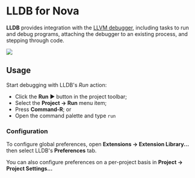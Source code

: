 # LLDB for Nova

**LLDB** provides integration with the [LLVM debugger](https://lldb.llvm.org), including tasks to run and debug programs, attaching the debugger to an existing process, and stepping through code.

<!--
🎈 It can also be helpful to include a screenshot or GIF showing your extension in action:
-->

![](https://nova.app/images/en/dark/editor.png)

<!-- ## Requirements

LLDB requires some additional tools to be installed on your Mac:

- [Node.js 8.2.0](https://nodejs.org) and NPM 5.2.0 or newer -->

<!-- Tool installation guide: -->
<!-- > To install the current stable version of Node, click the "Recommended for Most Users" button to begin the download. When that completes, double-click the **.pkg** installer to begin installation. -->

## Usage

Start debugging with LLDB's _Run_ action:

- Click the **Run** ▶️ button in the project toolbar;
- Select the **Project → Run** menu item;
- Press **Command-R**; or
- Open the command palette and type `run`

### Configuration

<!--
🎈 If your extension offers global- or workspace-scoped preferences, consider pointing users toward those settings. For example:
-->

To configure global preferences, open **Extensions → Extension Library...** then select LLDB's **Preferences** tab.

You can also configure preferences on a per-project basis in **Project → Project Settings...**
